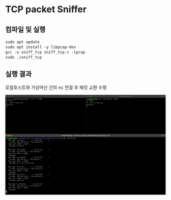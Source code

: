# TCP packet Sniffer



## 컴파일 및 실행
```
sudo apt update
sudo apt install -y libpcap-dev
gcc -o sniff_tcp sniff_tcp.c -lpcap
sudo ./sniff_tcp
```


## 실행 결과
로컬호스트와 가상머신 간의 nc 연결 후 패킷 교환 수행

![](result.png)
